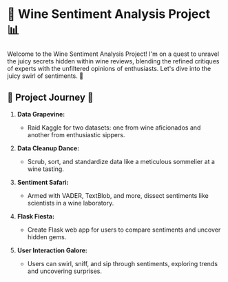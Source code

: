 # 🍷 Wine Sentiment Analysis Project 📊

Welcome to the Wine Sentiment Analysis Project! I'm on a quest to unravel the juicy secrets hidden within wine reviews, blending the refined critiques of experts with the unfiltered opinions of enthusiasts. Let's dive into the juicy swirl of sentiments. 🌟

## 🚀 Project Journey 🍇

1. **Data Grapevine:**
   - Raid Kaggle for two datasets: one from wine aficionados and another from enthusiastic sippers.

2. **Data Cleanup Dance:**
   - Scrub, sort, and standardize data like a meticulous sommelier at a wine tasting.

3. **Sentiment Safari:**
   - Armed with VADER, TextBlob, and more, dissect sentiments like scientists in a wine laboratory.

4. **Flask Fiesta:**
   - Create Flask web app for users to compare sentiments and uncover hidden gems.

5. **User Interaction Galore:**
   - Users can swirl, sniff, and sip through sentiments, exploring trends and uncovering surprises.
